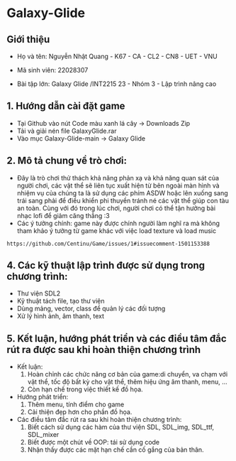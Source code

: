 # Galaxy-Glide
## **Giới thiệu**

+ Họ và tên: Nguyễn Nhật Quang - K67 - CA - CL2 - CN8 - UET - VNU

+ Mã sinh viên: 22028307

+ Bài tập lớn:  Galaxy Glide  /INT2215 23 - Nhóm 3 - Lập trình nâng cao

## **1. Hướng dẫn cài đặt game**
   + Tại Github vào nút Code màu xanh lá cây -> Downloads Zip
   + Tải và giải nén file GalaxyGlide.rar
   + Vào mục Galaxy-Glide-main -> Galaxy Glide
## **2. Mô tả chung về trò chơi:**
   +  Đây là trò chơi thử thách khả năng phản xạ và khả năng quan sát của người chơi, các vật thể sẽ liên tục xuất hiện từ bên ngoài màn hình và nhiệm vụ của chúng ta là sử dụng các phím ASDW hoặc lên xuống sang trái sang phải để điều khiển phi thuyền tránh né các vật thể giúp con tàu an toàn. Cùng với đó trong lúc chơi, người chơi có thể tận hưởng bài nhạc lofi để giảm căng thẳng :3
   + Các ý tưởng chính: game này được chính người làm nghĩ ra mà không tham khảo ý tưởng từ game khác với việc load texture và load music 

    https://github.com/Centinu/Game/issues/1#issuecomment-1501153388

## **4. Các kỹ thuật lập trình được sử dụng trong chương trình:**
   + Thư viện SDL2
   + Kỹ thuật tách file, tạo thư viện
   + Dùng mảng, vector, class để quản lý các đối tượng
   + Xử lý hình ảnh, âm thanh, text
## **5. Kết luận, hướng phát triển và các điều tâm đắc rút ra được sau khi hoàn thiện chương trình**
 + Kết luận:
      1. Hoàn chỉnh các chức năng cơ bản của game:di chuyển, va chạm với vật thể, tốc độ bất kỳ cho vật thể, thêm hiệu ứng âm thanh, menu, ...
      2. Còn hạn chế trong việc thiết kế đồ họa.
 + Hướng phát triển:
      1. Thêm menu, tính điểm cho game
      2. Cải thiện đẹp hơn cho phần đồ họa.
 + Các điều tâm đắc rút ra sau khi hoàn thiện chương trình:
      1. Biết cách sử dụng các hàm của thư viện SDL, SDL_img, SDL_ttf, SDL_mixer
      2. Biết được một chút về OOP: tái sử dụng code
      3. Nhận thấy được các mặt hạn chế cần cố gắng của bản thân.
      
